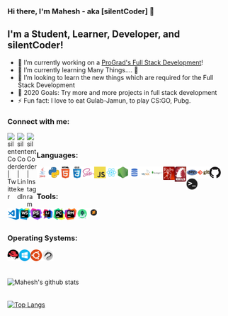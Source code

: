 ### Hi there, I'm Mahesh - aka [silentCoder] 👋

## I'm a Student, Learner, Developer, and silentCoder!
- 🔭 I’m currently working on a [ProGrad's Full Stack Development][FacePrep]!
- 🌱 I’m currently learning Many Things.... 🤣
- 👯 I’m looking to learn the new things which are required for the Full Stack Development
- 🥅 2020 Goals: Try more and more projects in full stack development
- ⚡ Fun fact: I love to eat Gulab-Jamun, to play CS:GO, Pubg.

### Connect with me:

[<img align="left" alt="silentCoder | Twitter" width="22px" src="https://cdn.jsdelivr.net/npm/simple-icons@v3/icons/twitter.svg" />][twitter]
[<img align="left" alt="silentCoder | LinkedIn" width="22px" src="https://cdn.jsdelivr.net/npm/simple-icons@v3/icons/linkedin.svg" />][linkedin]
[<img align="left" alt="silentCoder | Instagram" width="22px" src="https://cdn.jsdelivr.net/npm/simple-icons@v3/icons/instagram.svg" />][instagram]

<br />

### Languages:

<img align="left" alt="JAVA" width="26px" src="https://github.com/MaheshChavan1264/icons/blob/master/java.png" />
<img align="left" alt="Python" width="26px" src="https://github.com/MaheshChavan1264/icons/blob/master/python.jpg" />
<img align="left" alt="HTML5" width="26px" src="https://raw.githubusercontent.com/github/explore/80688e429a7d4ef2fca1e82350fe8e3517d3494d/topics/html/html.png" />
<img align="left" alt="CSS3" width="26px" src="https://raw.githubusercontent.com/github/explore/80688e429a7d4ef2fca1e82350fe8e3517d3494d/topics/css/css.png" />
<img align="left" alt="Sass" width="26px" src="https://raw.githubusercontent.com/github/explore/80688e429a7d4ef2fca1e82350fe8e3517d3494d/topics/sass/sass.png" />
<img align="left" alt="JavaScript" width="26px" src="https://raw.githubusercontent.com/github/explore/80688e429a7d4ef2fca1e82350fe8e3517d3494d/topics/javascript/javascript.png" />
<img align="left" alt="React" width="26px" src="https://raw.githubusercontent.com/github/explore/80688e429a7d4ef2fca1e82350fe8e3517d3494d/topics/react/react.png" />
<img align="left" alt="Node.js" width="26px" src="https://raw.githubusercontent.com/github/explore/80688e429a7d4ef2fca1e82350fe8e3517d3494d/topics/nodejs/nodejs.png" />
<img align="left" alt="SQL" width="26px" src="https://raw.githubusercontent.com/github/explore/80688e429a7d4ef2fca1e82350fe8e3517d3494d/topics/sql/sql.png" />
<img align="left" alt="MySQL" width="26px" src="https://raw.githubusercontent.com/github/explore/80688e429a7d4ef2fca1e82350fe8e3517d3494d/topics/mysql/mysql.png" />
<img align="left" alt="MongoDB" width="26px" src="https://raw.githubusercontent.com/github/explore/80688e429a7d4ef2fca1e82350fe8e3517d3494d/topics/mongodb/mongodb.png" />
<img align="left" alt="Ruby" width="26px" src="https://github.com/MaheshChavan1264/icons/blob/master/ruby.png" />
<img align="left" alt="Rails" width="26px" src="https://github.com/MaheshChavan1264/icons/blob/master/rails.png" />
<img align="left" alt="PHP" width="26px" src="https://github.com/MaheshChavan1264/icons/blob/master/php.png" />
<img align="left" alt="Git" width="26px" src="https://raw.githubusercontent.com/github/explore/80688e429a7d4ef2fca1e82350fe8e3517d3494d/topics/git/git.png" />
<img align="left" alt="GitHub" width="26px" src="https://raw.githubusercontent.com/github/explore/78df643247d429f6cc873026c0622819ad797942/topics/github/github.png" />
<img align="left" alt="HTML5" width="26px" src="https://raw.githubusercontent.com/github/explore/80688e429a7d4ef2fca1e82350fe8e3517d3494d/topics/terminal/terminal.png" />
<br />

<br />

### Tools:

<img align="left" alt="Visual Studio Code" width="26px" src="https://raw.githubusercontent.com/github/explore/80688e429a7d4ef2fca1e82350fe8e3517d3494d/topics/visual-studio-code/visual-studio-code.png" />
<img align="left" alt="WebStorm" width="26px" src="https://github.com/MaheshChavan1264/icons/blob/master/web.png" />
<img align="left" alt="PhpStorm" width="26px" src="https://github.com/MaheshChavan1264/icons/blob/master/phpstorm.png" />
<img align="left" alt="IntellijIdea" width="26px" src="https://github.com/MaheshChavan1264/icons/blob/master/idea.png" />
<img align="left" alt="Pycharm" width="26px" src="https://github.com/MaheshChavan1264/icons/blob/master/pycharm.png" />
<img align="left" alt="RubyMine" width="26px" src="https://github.com/MaheshChavan1264/icons/blob/master/rubymine.png" />
<img align="left" alt="AndroidStudio" width="26px" src="https://github.com/MaheshChavan1264/icons/blob/master/studio.jpeg" />
<img align="left" alt="Sublime" width="26px" src="https://github.com/MaheshChavan1264/icons/blob/master/sublime.png" />

<br />

<br />

### Operating Systems:

<img align="left" alt="RedHat" width="26px" src="https://github.com/MaheshChavan1264/icons/blob/master/redhat.png" />
<img align="left" alt="Windows10" width="26px" src="https://github.com/MaheshChavan1264/icons/blob/master/10.png" />
<img align="left" alt="Ubuntu" width="26px" src="https://github.com/MaheshChavan1264/icons/blob/master/ubuntu.png" />
<img align="left" alt="Kali" width="26px" src="https://github.com/MaheshChavan1264/icons/blob/master/kali.png" />

<br />
<br />
<br />

![Mahesh's github stats](https://github-readme-stats.vercel.app/api?username=MaheshChavan1264&show_icons=true&theme=synthwave)
<br />
<br />
<br />
[![Top Langs](https://github-readme-stats.vercel.app/api/top-langs/?username=anuraghazra&hide=jupyter-notebook&langs_count=8)](https://github.com/anuraghazra/github-readme-stats)

<br />

[FacePrep]: https://www.faceprep.in/prograd/full-stack-developer/?source=Home
[twitter]: https://twitter.com/mahesh1264
[instagram]: https://www.instagram.com/silentcoder_/
[linkedin]: https://www.linkedin.com/in/mahesh-chavan-939738135/
